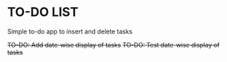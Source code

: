 # TO-DO LIST


Simple to-do app to insert and delete tasks


~~TO-DO: Add date-wise display of tasks~~
~~TO-DO: Test date-wise display of tasks~~
